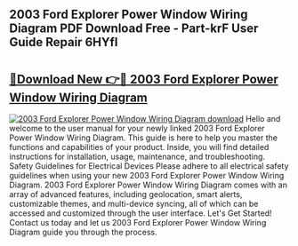 ## 2003 Ford Explorer Power Window Wiring Diagram PDF Download Free - Part-krF User Guide Repair 6HYfl

# <h2><a href="http://dfkxbqp.blite.top/?on=2003+Ford+Explorer+Power+Window+Wiring+Diagram">🔗Download New 👉🔴 2003 Ford Explorer Power Window Wiring Diagram</a></h2>

[![2003 Ford Explorer Power Window Wiring Diagram download](https://i.imgur.com/lujVjoI.png)](http://dfkxbqp.blite.top/?on=2003+Ford+Explorer+Power+Window+Wiring+Diagram)
Hello and welcome to the user manual for your newly linked 2003 Ford Explorer Power Window Wiring Diagram. This guide is here to help you master the functions and capabilities of your product. Inside, you will find detailed instructions for installation, usage, maintenance, and troubleshooting. Safety Guidelines for Electrical Devices Please adhere to all electrical safety guidelines when using your new 2003 Ford Explorer Power Window Wiring Diagram. 2003 Ford Explorer Power Window Wiring Diagram comes with an array of advanced features, including geolocation, smart alerts, customizable themes, and multi-device syncing, all of which can be accessed and customized through the user interface. Let's Get Started! Contact us today and let us 2003 Ford Explorer Power Window Wiring Diagram guide you through the process.
